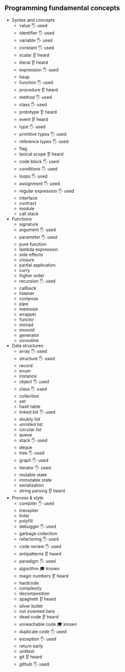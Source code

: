 ## Programming fundamental concepts

- Syntax and concepts
  - value 🖐️ used
  - identifier 🖐️ used
  - variable 🖐️ used
  - constant 🖐️ used
  - scalar 👂 heard
  - literal 👂 heard
  - expression 🖐️ used
  - heap 
  - function 🖐️ used
  - procedure 👂 heard
  - method 🖐️ used
  - class 🖐️ used
  - prototype 👂 heard
  - event 👂 heard
  - type 🖐️ used
  - primitive types 🖐️ used
  - reference types 🖐️ used
  - flag 
  - lexical scope 👂 heard
  - code block 🖐️ used
  - conditions 🖐️ used
  - loops 🖐️ used
  - assignment 🖐️ used
  - regular expression 🖐️ used
  - interface 
  - contract
  - module
  - call stack
- Functions
  - signature
  - argument 🖐️ used
  - parameter 🖐️ used
  - pure function
  - lambda expression
  - side effects
  - closure
  - partial application
  - curry
  - higher order
  - recursion 🖐️ used
  - callback
  - listener
  - compose
  - pipe
  - memoize
  - wrapper
  - functor
  - monad
  - monoid
  - generator
  - coroutine
- Data structures
  - array 🖐️ used
  - structure 🖐️ used
  - record
  - enum
  - instance
  - object 🖐️ used
  - class 🖐️ used
  - collection
  - set
  - hash table 
  - linked list 🖐️ used
  - doubly list
  - unrolled list
  - circular list
  - queue
  - stack 🖐️ used
  - deque
  - tree 🖐️ used
  - graph 🖐️ used
  - iterator 🖐️ used
  - mutable state
  - immutable state
  - serialization
  - string parsing 👂 heard
- Process & style
  - compiler 🖐️ used
  - transpiler
  - linter
  - polyfill
  - debugger 🖐️ used
  - garbage collection
  - refactoring 🖐️ used
  - code review 🖐️ used
  - antipatterns 👂 heard
  - paradigm 🖐️ used
  - algorithm 🎓 known
  - magic numbers 👂 heard
  - hardcode
  - complexity
  - decomposition
  - spaghetti 👂 heard
  - silver bullet
  - not invented here
  - dead code 👂 heard
  - unreachable code 🎓 known
  - duplicate code 🖐️ used
  - exception 🖐️ used
  - return early
  - unittest
  - git 👂 heard
  - github 🖐️ used
